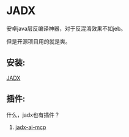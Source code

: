# JADX

安卓java层反编译神器，对于反混淆效果不如jeb。

但是开源项目用的就是爽。

## 安装:
[JADX](https://github.com/skylot/jadx)

## 插件:
什么，jadx也有插件？

1. [jadx-ai-mcp](https://github.com/zinja-coder/jadx-ai-mcp)
